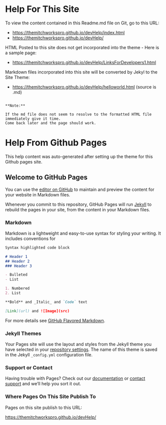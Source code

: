 # Help For This Site
To view the content contained in this Readme.md file on Git, go to this URL:
- https://themitchworkspro.github.io/devHelp/index.html
- https://themitchworkspro.github.io/devHelp/

<!-- To see the original source (unedited) for help on the theme for this site - try just this:
     https://themitchworkspro.github.io/devHelp/ -->

HTML Posted to this site does not get incorporated into the theme - Here is a sample page:
- https://themitchworkspro.github.io/devHelp/LinksForDevelopers1.html

Markdown files incorporated into this site will be converted by Jekyl to the Site Theme:
- https://themitchworkspro.github.io/devHelp/helloworld.html  (source is .md)

```

**Note:**

If the md file does not seem to resolve to the formatted HTML file immediately give it time.
Come back later and the page should work.

```

# Help From Github Pages
This help content was auto-generated after setting up the theme for this Github pages site.

## Welcome to GitHub Pages

You can use the [editor on GitHub](https://github.com/TheMitchWorksPro/devHelp/edit/master/README.md) to maintain and preview the content for your website in Markdown files.

Whenever you commit to this repository, GitHub Pages will run [Jekyll](https://jekyllrb.com/) to rebuild the pages in your site, from the content in your Markdown files.

### Markdown

Markdown is a lightweight and easy-to-use syntax for styling your writing. It includes conventions for

```markdown
Syntax highlighted code block

# Header 1
## Header 2
### Header 3

- Bulleted
- List

1. Numbered
2. List

**Bold** and _Italic_ and `Code` text

[Link](url) and ![Image](src)
```

For more details see [GitHub Flavored Markdown](https://guides.github.com/features/mastering-markdown/).

### Jekyll Themes

Your Pages site will use the layout and styles from the Jekyll theme you have selected in your [repository settings](https://github.com/TheMitchWorksPro/devHelp/settings). The name of this theme is saved in the Jekyll `_config.yml` configuration file.

### Support or Contact

Having trouble with Pages? Check out our [documentation](https://help.github.com/categories/github-pages-basics/) or [contact support](https://github.com/contact) and we’ll help you sort it out.

### Where Pages On This Site Publish To
Pages on this site publish to this URL:

https://themitchworkspro.github.io/devHelp/
